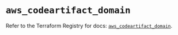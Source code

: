 # `aws_codeartifact_domain`

Refer to the Terraform Registry for docs: [`aws_codeartifact_domain`](https://registry.terraform.io/providers/hashicorp/aws/6.10.0/docs/resources/codeartifact_domain).
